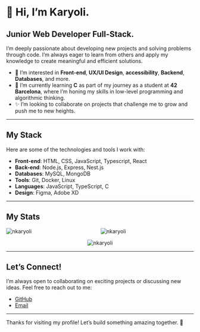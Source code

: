 # 👋 Hi, I’m Karyoli.

## Junior Web Developer Full-Stack.

I’m deeply passionate about developing new projects and solving problems through code. I’m always eager to learn from others and apply my knowledge to create meaningful and efficient solutions.

- 👀 I’m interested in **Front-end**, **UX/UI Design**, **accessibility**, **Backend**, **Databases**, and more.
- 🌱 I’m currently learning **C** as part of my journey as a student at **42 Barcelona**, where I’m honing my skills in low-level programming and algorithmic thinking.
- ✨ I’m looking to collaborate on projects that challenge me to grow and push me to new heights.

---

## My Stack

Here are some of the technologies and tools I work with:

- **Front-end**: HTML, CSS, JavaScript, Typescript, React
- **Back-end**: Node.js, Express, Nest.js
- **Databases**: MySQL, MongoDB
- **Tools**: Git, Docker, Linux
- **Languages**: JavaScript, TypeScript, C
- **Design**: Figma, Adobe XD

---

## My Stats

<p align="center">
  <img align="left" src="https://github-readme-stats.vercel.app/api/top-langs?username=nkaryoli&show_icons=true&locale=en&layout=compact" alt="nkaryoli" />
  <img align="center" src="https://github-readme-stats.vercel.app/api?username=nkaryoli&show_icons=true&locale=en" alt="nkaryoli" />
</p>

<p align="center">
  <img src="http://github-readme-streak-stats.herokuapp.com?user=nkaryoli&theme=light&background=ffffff" alt="nkaryoli" />
</p>

---

## Let’s Connect!

I’m always open to collaborating on exciting projects or discussing new ideas. Feel free to reach out to me:

- [GitHub](https://github.com/nkaryoli)
- [Email](mailto:karyoli@gmail.com)

---

Thanks for visiting my profile! Let’s build something amazing together. 🚀

